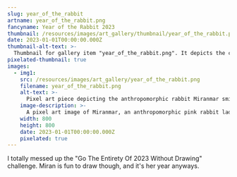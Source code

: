 ```yaml
---
slug: year_of_the_rabbit                                                        # the item's slug
artname: year_of_the_rabbit.png                                                 # the primary file name
fancyname: Year of the Rabbit 2023                                              # the "fancy" name, for when a slug in snake case doesn't cut it
thumbnail: /resources/images/art_gallery/thumbnail/year_of_the_rabbit.png       # location of the image's thumbnail
date: 2023-01-01T00:00:00.000Z                                                  # date of creation (look at file metadata)
thumbnail-alt-text: >-                                                          # the thumbnail's alt text
  Thumbnail for gallery item "year_of_the_rabbit.png". It depicts the character Miran smiling at the viewer.
pixelated-thumbnail: true                                                       # whether the thumbnail should be scaled with nearest neighbour
images:
  - img1:                                                                       # this structure should be repeated for each image
    src: /resources/images/art_gallery/year_of_the_rabbit.png                   # location of the image
    filename: year_of_the_rabbit.png
    alt-text: >-                                                                # the image's alt text
      Pixel art piece depicting the anthropomorphic rabbit Miranmar smiling at the viewer and posing.
    image-description: >-                                                       # an image description (shown below the image)
      A pixel art image of Miranmar, an anthropomorphic pink rabbit lady, in a purple dress with cyan leggings, earrings, and bracelets. She's posing for the camera, smiling and holding up two V signs with her fingers. The background is abstract, featuring grey circles and the text "Year of the Rabbit; MMXXIII (2023)".
    width: 800                                                                  # width of the image in pixels
    height: 800                                                                 # height of the image in pixels
    date: 2023-01-01T00:00:00.000Z
    pixelated: true                                                             # whether the image should be scaled with nearest neighbour
---
```

<p>
	I totally messed up the "Go The Entirety Of 2023 Without Drawing" challenge. Miran is fun to draw though, and it's her year anyways.
</p>

